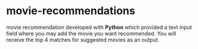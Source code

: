 # movie-recommendations
movie recommendation developed with **Python** which provided a text input field where you may add the movie you want recommended. You will receive the top 4 matches for suggested movies as an output.
